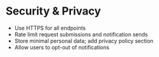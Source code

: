 # Security & Privacy

- Use HTTPS for all endpoints
- Rate limit request submissions and notification sends
- Store minimal personal data; add privacy policy section
- Allow users to opt-out of notifications
